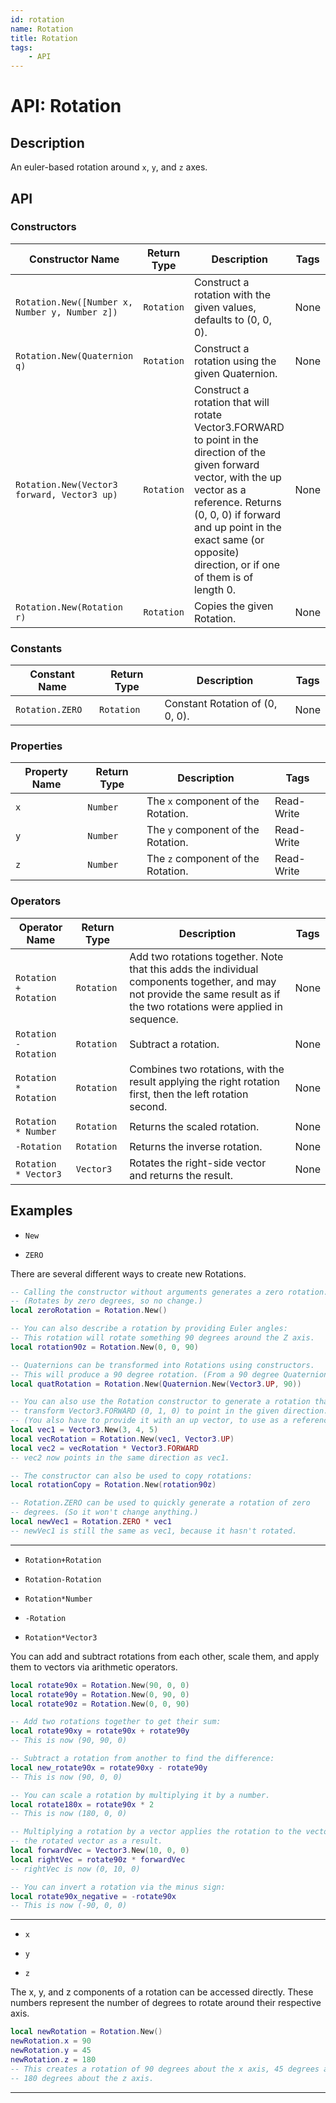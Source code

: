 ```yaml
---
id: rotation
name: Rotation
title: Rotation
tags:
    - API
---
```


# API: Rotation

## Description

An euler-based rotation around `x`, `y`, and `z` axes.

## API

### Constructors

| Constructor Name | Return Type | Description | Tags |
| ----------- | ----------- | ----------- | ---- |
| `Rotation.New([Number x, Number y, Number z])` | `Rotation` | Construct a rotation with the given values, defaults to (0, 0, 0). | None |
| `Rotation.New(Quaternion q)` | `Rotation` | Construct a rotation using the given Quaternion. | None |
| `Rotation.New(Vector3 forward, Vector3 up)` | `Rotation` | Construct a rotation that will rotate Vector3.FORWARD to point in the direction of the given forward vector, with the up vector as a reference. Returns (0, 0, 0) if forward and up point in the exact same (or opposite) direction, or if one of them is of length 0. | None |
| `Rotation.New(Rotation r)` | `Rotation` | Copies the given Rotation. | None |

### Constants

| Constant Name | Return Type | Description | Tags |
| ----------- | ----------- | ----------- | ---- |
| `Rotation.ZERO` | `Rotation` | Constant Rotation of (0, 0, 0). | None |

### Properties

| Property Name | Return Type | Description | Tags |
| -------- | ----------- | ----------- | ---- |
| `x` | `Number` | The `x` component of the Rotation. | Read-Write |
| `y` | `Number` | The `y` component of the Rotation. | Read-Write |
| `z` | `Number` | The `z` component of the Rotation. | Read-Write |

### Operators

| Operator Name | Return Type | Description | Tags |
| -------- | ----------- | ----------- | ---- |
| `Rotation + Rotation` | `Rotation` | Add two rotations together. Note that this adds the individual components together, and may not provide the same result as if the two rotations were applied in sequence. | None |
| `Rotation - Rotation` | `Rotation` | Subtract a rotation. | None |
| `Rotation * Rotation` | `Rotation` | Combines two rotations, with the result applying the right rotation first, then the left rotation second. | None |
| `Rotation * Number` | `Rotation` | Returns the scaled rotation. | None |
| `-Rotation` | `Rotation` | Returns the inverse rotation. | None |
| `Rotation * Vector3` | `Vector3` | Rotates the right-side vector and returns the result. | None |

## Examples

- `New`

- `ZERO`

There are several different ways to create new Rotations.

```lua
-- Calling the constructor without arguments generates a zero rotation.
-- (Rotates by zero degrees, so no change.)
local zeroRotation = Rotation.New()

-- You can also describe a rotation by providing Euler angles:
-- This rotation will rotate something 90 degrees around the Z axis.
local rotation90z = Rotation.New(0, 0, 90)

-- Quaternions can be transformed into Rotations using constructors.
-- This will produce a 90 degree rotation. (From a 90 degree Quaternion)
local quatRotation = Rotation.New(Quaternion.New(Vector3.UP, 90))

-- You can also use the Rotation constructor to generate a rotation that would
-- transform Vector3.FORWARD (0, 1, 0) to point in the given direction.
-- (You also have to provide it with an up vector, to use as a reference.)
local vec1 = Vector3.New(3, 4, 5)
local vecRotation = Rotation.New(vec1, Vector3.UP)
local vec2 = vecRotation * Vector3.FORWARD
-- vec2 now points in the same direction as vec1.

-- The constructor can also be used to copy rotations:
local rotationCopy = Rotation.New(rotation90z)

-- Rotation.ZERO can be used to quickly generate a rotation of zero
-- degrees. (So it won't change anything.)
local newVec1 = Rotation.ZERO * vec1
-- newVec1 is still the same as vec1, because it hasn't rotated.
```

---

- `Rotation+Rotation`

- `Rotation-Rotation`

- `Rotation*Number`

- `-Rotation`

- `Rotation*Vector3`

You can add and subtract rotations from each other, scale them, and apply them to vectors via arithmetic operators.

```lua
local rotate90x = Rotation.New(90, 0, 0)
local rotate90y = Rotation.New(0, 90, 0)
local rotate90z = Rotation.New(0, 0, 90)

-- Add two rotations together to get their sum:
local rotate90xy = rotate90x + rotate90y
-- This is now (90, 90, 0)

-- Subtract a rotation from another to find the difference:
local new_rotate90x = rotate90xy - rotate90y
-- This is now (90, 0, 0)

-- You can scale a rotation by multiplying it by a number.
local rotate180x = rotate90x * 2
-- This is now (180, 0, 0)

-- Multiplying a rotation by a vector applies the rotation to the vector and returns
-- the rotated vector as a result.
local forwardVec = Vector3.New(10, 0, 0)
local rightVec = rotate90z * forwardVec
-- rightVec is now (0, 10, 0)

-- You can invert a rotation via the minus sign:
local rotate90x_negative = -rotate90x
-- This is now (-90, 0, 0)
```

---

- `x`

- `y`

- `z`

The x, y, and z components of a rotation can be accessed directly. These numbers represent the number of degrees to rotate around their respective axis.

```lua
local newRotation = Rotation.New()
newRotation.x = 90
newRotation.y = 45
newRotation.z = 180
-- This creates a rotation of 90 degrees about the x axis, 45 degrees about the y axis, and
-- 180 degrees about the z axis.
```

---
